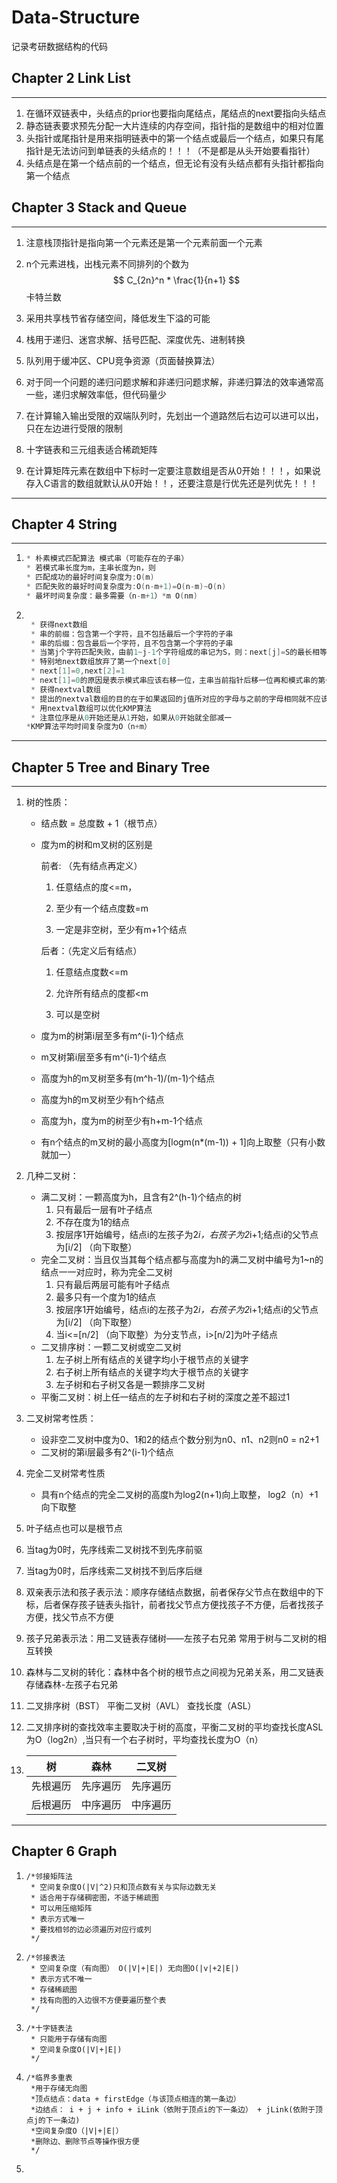 # Data-Structure
记录考研数据结构的代码

## Chapter 2 Link List

***

1. 在循环双链表中，头结点的prior也要指向尾结点，尾结点的next要指向头结点
2. 静态链表要求预先分配一大片连续的内存空间，指针指的是数组中的相对位置
3. 头指针或尾指针是用来指明链表中的第一个结点或最后一个结点，如果只有尾指针是无法访问到单链表的头结点的！！！（不是都是从头开始要看指针）
4. 头结点是在第一个结点前的一个结点，但无论有没有头结点都有头指针都指向第一个结点

## Chapter 3 Stack and Queue

***

1. 注意栈顶指针是指向第一个元素还是第一个元素前面一个元素

2. n个元素进栈，出栈元素不同排列的个数为
   $$
   C_{2n}^n * \frac{1}{n+1}
   $$
   卡特兰数

3. 采用共享栈节省存储空间，降低发生下溢的可能

4. 栈用于递归、迷宫求解、括号匹配、深度优先、进制转换

5. 队列用于缓冲区、CPU竞争资源（页面替换算法）

6. 对于同一个问题的递归问题求解和非递归问题求解，非递归算法的效率通常高一些，递归求解效率低，但代码量少

7. 在计算输入输出受限的双端队列时，先划出一个道路然后右边可以进可以出，只在左边进行受限的限制

8. 十字链表和三元组表适合稀疏矩阵

9. 在计算矩阵元素在数组中下标时一定要注意数组是否从0开始！！！，如果说存入C语言的数组就默认从0开始！！，还要注意是行优先还是列优先！！！

***



## Chapter 4 String

***

1. ```c++
   * 朴素模式匹配算法 模式串（可能存在的子串）
   * 若模式串长度为m，主串长度为n，则
   * 匹配成功的最好时间复杂度为:O(m)
   * 匹配失败的最好时间复杂度为:O(n-m+1)=O(n-m)~O(n)
   * 最坏时间复杂度：最多需要（n-m+1）*m O(nm)
   ```

2. ```c++
   
    * 获得next数组
    * 串的前缀：包含第一个字符，且不包括最后一个字符的子串
    * 串的后缀：包含最后一个字符，且不包含第一个字符的子串
    * 当第j个字符匹配失败，由前1~j-1个字符组成的串记为S，则：next[j]=S的最长相等前缀后缀长度+1
    * 特别地next数组放弃了第一个next[0]
    * next[1]=0,next[2]=1
    * next[1]=0的原因是表示模式串应该右移一位，主串当前指针后移一位再和模式串的第一个字符进行比较
    * 获得nextval数组
    * 提出的nextval数组的目的在于如果返回的j值所对应的字母与之前的字母相同就不应该多跳转一回，应当直接赋给之前的字母所对应的next值
    * 用nextval数组可以优化KMP算法
    * 注意位序是从0开始还是从1开始，如果从0开始就全部减一
   *KMP算法平均时间复杂度为O（n+m）
   
   ```

****

## Chapter 5 Tree and Binary Tree

***



1. 树的性质：

   * 结点数 = 总度数 + 1（根节点）

   * 度为m的树和m叉树的区别是

     前者: （先有结点再定义）

     1. 任意结点的度<=m，

     2. 至少有一个结点度数=m

     3. 一定是非空树，至少有m+1个结点

     后者：（先定义后有结点）

     1. 任意结点度数<=m

     2. 允许所有结点的度都<m

     3. 可以是空树

   * 度为m的树第i层至多有m^(i-1)个结点

   * m叉树第i层至多有m^(i-1)个结点

   * 高度为h的m叉树至多有(m^h-1)/(m-1)个结点

   * 高度为h的m叉树至少有h个结点

   * 高度为h，度为m的树至少有h+m-1个结点

   * 有n个结点的m叉树的最小高度为[logm(n*(m-1)) + 1]向上取整（只有小数就加一）

2. 几种二叉树：

   * 满二叉树：一颗高度为h，且含有2^(h-1)个结点的树
     1. 只有最后一层有叶子结点
     2. 不存在度为1的结点
     3. 按层序1开始编号，结点i的左孩子为2*i，右孩子为2*i+1;结点i的父节点为[i/2] （向下取整）
   * 完全二叉树：当且仅当其每个结点都与高度为h的满二叉树中编号为1~n的结点一一对应时，称为完全二叉树
     1. 只有最后两层可能有叶子结点
     2. 最多只有一个度为1的结点
     3. 按层序1开始编号，结点i的左孩子为2*i，右孩子为2*i+1;结点i的父节点为[i/2] （向下取整）
     4. 当i<=[n/2] （向下取整）为分支节点，i>[n/2]为叶子结点
   * 二叉排序树：一颗二叉树或空二叉树
     1. 左子树上所有结点的关键字均小于根节点的关键字
     2. 右子树上所有结点的关键字均大于根节点的关键字
     3. 左子树和右子树又各是一颗排序二叉树
   * 平衡二叉树：树上任一结点的左子树和右子树的深度之差不超过1

3. 二叉树常考性质：

   * 设非空二叉树中度为0、1和2的结点个数分别为n0、n1、n2则n0 = n2+1
   * 二叉树的第i层最多有2^(i-1)个结点

4. 完全二叉树常考性质

   * 具有n个结点的完全二叉树的高度h为log2(n+1)向上取整， log2（n）+1向下取整

5. 叶子结点也可以是根节点

6. 当tag为0时，先序线索二叉树找不到先序前驱

7. 当tag为0时，后序线索二叉树找不到后序后继

8. 双亲表示法和孩子表示法：顺序存储结点数据，前者保存父节点在数组中的下标，后者保存孩子链表头指针，前者找父节点方便找孩子不方便，后者找孩子方便，找父节点不方便

9. 孩子兄弟表示法：用二叉链表存储树——左孩子右兄弟 常用于树与二叉树的相互转换

10. 森林与二叉树的转化：森林中各个树的根节点之间视为兄弟关系，用二叉链表存储森林-左孩子右兄弟

11. 二叉排序树（BST） 平衡二叉树（AVL） 查找长度（ASL）

12. 二叉排序树的查找效率主要取决于树的高度，平衡二叉树的平均查找长度ASL为O（log2n）,当只有一个右子树时，平均查找长度为O（n）

13. | 树       | 森林     | 二叉树   |
    | -------- | -------- | -------- |
    | 先根遍历 | 先序遍历 | 先序遍历 |
    | 后根遍历 | 中序遍历 | 中序遍历 |







***

## Chapter 6  Graph

1. ```
   /*邻接矩阵法
    * 空间复杂度O(|V|^2)只和顶点数有关与实际边数无关
    * 适合用于存储稠密图，不适于稀疏图
    * 可以用压缩矩阵
    * 表示方式唯一
    * 要找相邻的边必须遍历对应行或列
    */
   ```

2. ```
   /*邻接表法
    * 空间复杂度（有向图） O(|V|+|E|) 无向图O(|v|+2|E|)
    * 表示方式不唯一
    * 存储稀疏图
    * 找有向图的入边很不方便要遍历整个表
    */
   ```

3. ```
   /*十字链表法
    * 只能用于存储有向图
    * 空间复杂度O(|V|+|E|)
    */
   ```

4. ```
   /*临界多重表
    *用于存储无向图
    *顶点结点：data + firstEdge（与该顶点相连的第一条边）
    *边结点： i + j + info + iLink（依附于顶点i的下一条边） + jLink(依附于顶点j的下一条边)
    *空间复杂度O（|V|+|E|）
    *删除边、删除节点等操作很方便
    */
   ```

5. 
